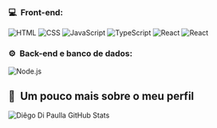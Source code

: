 <h3>💻 &nbsp;Front-end:</h3>

![HTML](https://img.shields.io/badge/-HTML-333333?style=flat&logo=HTML5)
![CSS](https://img.shields.io/badge/-CSS-333333?style=flat&logo=CSS3&logoColor=1572B6)
![JavaScript](https://img.shields.io/badge/-JavaScript-333333?style=flat&logo=javascript)
![TypeScript](https://img.shields.io/badge/-TypeScript-333333?style=flat&logo=typescript&logoColor=2D79C7)
![React](https://img.shields.io/badge/-React-333333?style=flat&logo=react)
![React](https://img.shields.io/badge/-React%20Native-333333?style=flat&logo=react)

<h3>⚙️ &nbsp;Back-end e banco de dados:</h3>

![Node.js](https://img.shields.io/badge/-Node.js-333333?style=flat&logo=node.js)

<h2>🚀 &nbsp;Um pouco mais sobre o meu perfil</h2>

![Diêgo Di Paulla GitHub Stats](https://github-readme-stats.vercel.app/api?username=diegodipaulla&show_icons=true&theme=dracula)
